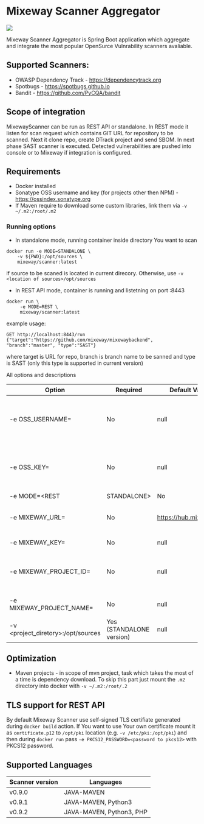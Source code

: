 # Mixeway Scanner Aggregator
<img src="https://mixeway.io/wp-content/uploads/2020/08/mixeway_scanner-1.png">

Mixeway Scanner Aggregator is Spring Boot application which aggregate and integrate the most popular OpenSurce Vulnrability scanners avaliable.

## Supported Scanners:
* OWASP Dependency Track - https://dependencytrack.org
* Spotbugs - https://spotbugs.github.io 
* Bandit - https://github.com/PyCQA/bandit


## Scope of integration
MixewayScanner can be run as REST API or standalone. In REST mode it listen for scan request which contains GIT URL
for repository to be scanned. Next it clone repo, create DTrack project and send SBOM. In next phase SAST scanner is executed.
Detected vulnerabilities are pushed into console or to Mixeway if integration is configured.

## Requirements
* Docker installed
* Sonatype OSS username and key (for projects other then NPM) - https://ossindex.sonatype.org 
* If Maven require to download some custom libraries, link them via `-v ~/.m2:/root/.m2`

### Running options
* In standalone mode, running container inside directory You want to scan
```shell script
docker run -e MODE=STANDALONE \
    -v ${PWD}:/opt/sources \
    mixeway/scanner:latest
```
if source to be scaned is located in current direcory. Otherwise, use `-v <location of sources>/opt/sources`

* In REST API mode, container is running and listetning on port :8443
```shell script
docker run \
     -e MODE=REST \
     mixeway/scanner:latest
```
example usage:
```$xslt
GET http://localhost:8443/run
{"target":"https://github.com/mixeway/mixewaybackend", "branch":"master", "type":"SAST"}
```
where target is URL for repo, branch is branch name to be sanned and type is SAST (only this type is supported in current version)

All options and descriptions

| Option                            | Required                 | Default Value          | Description                                                                                                                         |
|-----------------------------------|--------------------------|------------------------|-------------------------------------------------------------------------------------------------------------------------------------|
|-e OSS_USERNAME=<user>             | No                       | null                   | Sonatype OSS username - required to perform dependency check on projects other then NPM -to generate- https://ossindex.sonatype.org/|
|-e OSS_KEY=<key>                   | No                       | null                   | Sonatype OSS API Key - required to perform dependency check on projects other then NPM -to generate- https://ossindex.sonatype.org/ |
|-e MODE=<REST|STANDALONE>          | No                       | REST                   | Mode of Scanner to run, in REST Mode API is started on :8443 port, in STANDALONE mode, full scan is performed in mounted directory  |
|-e MIXEWAY_URL=<url>               | No                       | https://hub.mixeway.io | URL to Mixeway to push results if no Mixeway data is passed results of scan will be print to console                                |
|-e MIXEWAY_KEY=<key>               | No                       | null                   | CICD API Key - to generate in user profile of Mixeway                                                                               |
|-e MIXEWAY_PROJECT_ID=<id>         | No                       | null                   | ID of project in mixeway to which detected vulnerailities will be set. Required if You want enable Mixeway integration              |
|-e MIXEWAY_PROJECT_NAME=<name>     | No                       | null                   | Name of project. Required for Mixeway integration with STANDALONE scans.                                                            |
|-v <project_diretory>:/opt/sources | Yes (STANDALONE version) | null                   | Passing files to scan to docker                                                                                                     |

## Optimization
* Maven projects - in scope of mvn project, task which takes the most of a time is dependency download. To skip this part just mount
the `.m2` directory into docker with `-v ~/.m2:/root/.2`

## TLS support for REST API
By default Mixeway Scanner use self-signed TLS certifiate generated during `docker build` action. 
If You want to use Your own certificate mount it as `certificate.p12` to `/opt/pki` location (e.g. `-v /etc/pki:/opt/pki`) and then
during `docker run` pass `-e PKCS12_PASSWORD=<password to pkcs12>` with PKCS12 password.

## Supported Languages

| Scanner version  | Languages |
|---|---|
|v0.9.0| JAVA-MAVEN   |
|v0.9.1| JAVA-MAVEN, Python3|
|v0.9.2| JAVA-MAVEN, Python3, PHP|